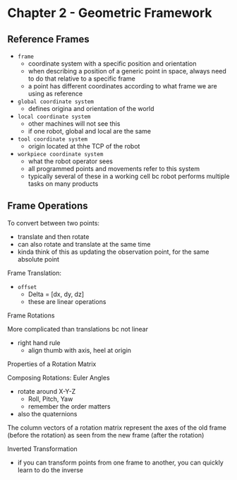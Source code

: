 # Chapter 2 - Geometric Framework

## Reference Frames

- `frame`
  - coordinate system with a specific position and orientation
  - when describing a position of a generic point in space, always need to do that relative to a specific frame
  - a point has different coordinates according to what frame we are using as reference
- `global coordinate system`
  - defines origina and orientation of the world
- `local coordinate system`
  - other machines will not see this
  - if one robot, global and local are the same
- `tool coordinate system`
  - origin located at thhe TCP of the robot
- `workpiece coordinate system`
  - what the robot operator sees
  - all programmed points and movements refer to this system
  - typically several of these in a working cell bc robot performs multiple tasks on many products

## Frame Operations

To convert between two points:

- translate and then rotate
- can also rotate and translate at the same time
- kinda think of this as updating the observation point, for the same absolute point

Frame Translation:

- `offset`
  - Delta = [dx, dy, dz]
  - these are linear operations

Frame Rotations

More complicated than translations bc not linear

- right hand rule
  - align thumb with axis, heel at origin

Properties of a Rotation Matrix

Composing Rotations: Euler Angles

- rotate around X-Y-Z
  - Roll, Pitch, Yaw
  - remember the order matters
- also the quaternions

The column vectors of a rotation matrix represent the axes of the old frame (before the rotation) as seen from the new frame (after the rotation)

Inverted Transformation

- if you can transform points from one frame to another, you can quickly learn to do the inverse
